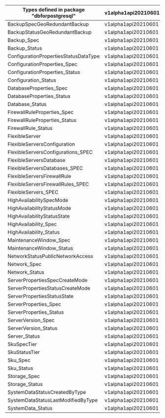 | Types defined in package "dbforpostgresql" | v1alpha1api20210601 |
|--------------------------------------------|---------------------|
| BackupSpecGeoRedundantBackup               | v1alpha1api20210601 |
| BackupStatusGeoRedundantBackup             | v1alpha1api20210601 |
| Backup_Spec                                | v1alpha1api20210601 |
| Backup_Status                              | v1alpha1api20210601 |
| ConfigurationPropertiesStatusDataType      | v1alpha1api20210601 |
| ConfigurationProperties_Spec               | v1alpha1api20210601 |
| ConfigurationProperties_Status             | v1alpha1api20210601 |
| Configuration_Status                       | v1alpha1api20210601 |
| DatabaseProperties_Spec                    | v1alpha1api20210601 |
| DatabaseProperties_Status                  | v1alpha1api20210601 |
| Database_Status                            | v1alpha1api20210601 |
| FirewallRuleProperties_Spec                | v1alpha1api20210601 |
| FirewallRuleProperties_Status              | v1alpha1api20210601 |
| FirewallRule_Status                        | v1alpha1api20210601 |
| FlexibleServer                             | v1alpha1api20210601 |
| FlexibleServersConfiguration               | v1alpha1api20210601 |
| FlexibleServersConfigurations_SPEC         | v1alpha1api20210601 |
| FlexibleServersDatabase                    | v1alpha1api20210601 |
| FlexibleServersDatabases_SPEC              | v1alpha1api20210601 |
| FlexibleServersFirewallRule                | v1alpha1api20210601 |
| FlexibleServersFirewallRules_SPEC          | v1alpha1api20210601 |
| FlexibleServers_SPEC                       | v1alpha1api20210601 |
| HighAvailabilitySpecMode                   | v1alpha1api20210601 |
| HighAvailabilityStatusMode                 | v1alpha1api20210601 |
| HighAvailabilityStatusState                | v1alpha1api20210601 |
| HighAvailability_Spec                      | v1alpha1api20210601 |
| HighAvailability_Status                    | v1alpha1api20210601 |
| MaintenanceWindow_Spec                     | v1alpha1api20210601 |
| MaintenanceWindow_Status                   | v1alpha1api20210601 |
| NetworkStatusPublicNetworkAccess           | v1alpha1api20210601 |
| Network_Spec                               | v1alpha1api20210601 |
| Network_Status                             | v1alpha1api20210601 |
| ServerPropertiesSpecCreateMode             | v1alpha1api20210601 |
| ServerPropertiesStatusCreateMode           | v1alpha1api20210601 |
| ServerPropertiesStatusState                | v1alpha1api20210601 |
| ServerProperties_Spec                      | v1alpha1api20210601 |
| ServerProperties_Status                    | v1alpha1api20210601 |
| ServerVersion_Spec                         | v1alpha1api20210601 |
| ServerVersion_Status                       | v1alpha1api20210601 |
| Server_Status                              | v1alpha1api20210601 |
| SkuSpecTier                                | v1alpha1api20210601 |
| SkuStatusTier                              | v1alpha1api20210601 |
| Sku_Spec                                   | v1alpha1api20210601 |
| Sku_Status                                 | v1alpha1api20210601 |
| Storage_Spec                               | v1alpha1api20210601 |
| Storage_Status                             | v1alpha1api20210601 |
| SystemDataStatusCreatedByType              | v1alpha1api20210601 |
| SystemDataStatusLastModifiedByType         | v1alpha1api20210601 |
| SystemData_Status                          | v1alpha1api20210601 |
